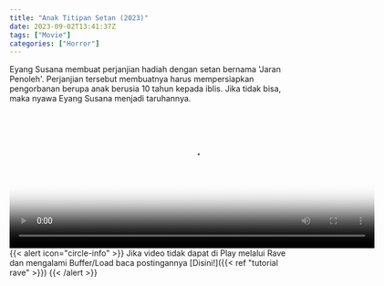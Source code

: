 ```yaml
---
title: "Anak Titipan Setan (2023)"
date: 2023-09-02T13:41:37Z
tags: ["Movie"]
categories: ["Horror"]
---
```


Eyang Susana membuat perjanjian hadiah dengan setan bernama 'Jaran Penoleh'. Perjanjian tersebut membuatnya harus mempersiapkan pengorbanan berupa anak berusia 10 tahun kepada iblis. Jika tidak bisa, maka nyawa Eyang Susana menjadi taruhannya.

<video id="video-2" 
class="art-preview lazy video-js vjs-default-skin vjs-big-play-centered" 
controls preload="auto" 
width="640" 
height="240"
poster="https://www.themoviedb.org/t/p/original/8rGONJnuGOnxy6dgTxgGBg02Tub.jpg" 
data-setup='{ "example_option": true, "width": "auto", "height": "auto", "techOrder": ["html5","flash"] }' 
onseeked="true"> <source src="https://kp3d-my.sharepoint.com/personal/ryoo_kp3d_onmicrosoft_com/_layouts/15/download.aspx?share=EQPneqAwEXtFnfoAV5tq3ScBJEvgAY5MuBzXEcECI5jiUQ" type='video/mp4'>
</video>
<br>
{{< alert icon="circle-info" >}}
Jika video tidak dapat di Play melalui Rave dan mengalami Buffer/Load baca postingannya [Disini!]({{< ref "tutorial rave" >}})
{{< /alert >}}
